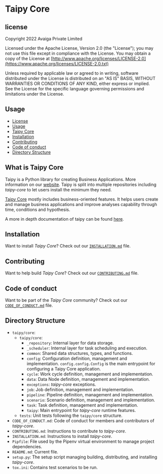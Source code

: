 # Taipy Core

## license
Copyright 2022 Avaiga Private Limited

Licensed under the Apache License, Version 2.0 (the "License"); you may not use this file except in compliance with
the License. You may obtain a copy of the License at
[http://www.apache.org/licenses/LICENSE-2.0](https://www.apache.org/licenses/LICENSE-2.0.txt)

Unless required by applicable law or agreed to in writing, software distributed under the License is distributed on
an "AS IS" BASIS, WITHOUT WARRANTIES OR CONDITIONS OF ANY KIND, either express or implied. See the License for the
specific language governing permissions and limitations under the License.

## Usage
- [License](#license)
- [Usage](#usage)
- [Taipy Core](#what-is-taipy-core)
- [Installation](#installation)
- [Contributing](#contributing)
- [Code of conduct](#code-of-conduct)
- [Directory Structure](#directory-structure)

## What is Taipy Core

Taipy is a Python library for creating Business Applications. More information on our
[website](https://www.taipy.io). Taipy is split into multiple repositories including _taipy-core_ to let users
install the minimum they need.

[Taipy Core](https://github.com/Avaiga/taipy-core) mostly includes business-oriented features. It helps users
create and manage business applications and improve analyses capability through time, conditions and hypothesis.

A more in depth documentation of taipy can be found [here](http://insert-link-for-taipy-docs).

## Installation

Want to install _Taipy Core_? Check out our [`INSTALLATION.md`](INSTALLATION.md) file.

## Contributing

Want to help build _Taipy Core_? Check out our [`CONTRIBUTING.md`](CONTRIBUTING.md) file.

## Code of conduct

Want to be part of the _Taipy Core_ community? Check out our [`CODE_OF_CONDUCT.md`](CODE_OF_CONDUCT.md) file.

## Directory Structure

- `taipy/core`:
    - `taipy/core`:
        - `_repository`: Internal layer for data storage.
        - `_scheduler`: Internal layer for task scheduling and execution.
        - `common`: Shared data structures, types, and functions.
        - `config`: Configuration definition, management and implementation. `config.config.Config` is the main
          entrypoint for configuring a Taipy Core application.
        - `cycle`: Work cycle definition, management and implementation.
        - `data`: Data Node definition, management and implementation.
        - `exceptions`: _taipy-core_ exceptions.
        - `job`: Job definition, management and implementation.
        - `pipeline`: Pipeline definition, management and implementation.
        - `scenario`: Scenario definition, management and implementation.
        - `task`: Task definition, management and implementation.
        - `taipy`: Main entrypoint for _taipy-core_ runtime features.
    - `tests`: Unit tests following the `taipy/core` structure.
- `CODE_OF_CONDUCT.md`: Code of conduct for members and contributors of _taipy-core_.
- `CONTRIBUTING.md`: Instructions to contribute to _taipy-core_.
- `INSTALLATION.md`: Instructions to install _taipy-core_.
- `Pipfile`: File used by the Pipenv virtual environment to manage project dependencies.
- `README.md`: Current file.
- `setup.py`: The setup script managing building, distributing, and installing _taipy-core_.
- `tox.ini`: Contains test scenarios to be run.
